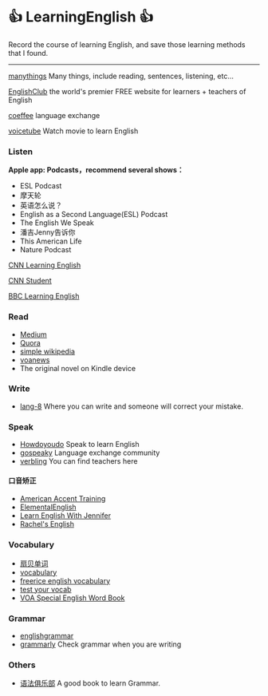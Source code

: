 # :thumbsup: LearningEnglish :thumbsup:

Record the course of learning English, and save those learning methods that I found.

---

[manythings](http://www.manythings.org/) Many things, include reading, sentences, listening, etc...

[EnglishClub](https://www.englishclub.com/) the world's premier FREE website for learners + teachers of English

[coeffee](https://coeffee.com/) language exchange

[voicetube](https://tw.voicetube.com/) Watch movie to learn English

### Listen

**Apple app: Podcasts，recommend several shows：**

* ESL Podcast
* 摩天轮
* 英语怎么说？
* English as a Second Language(ESL) Podcast
* The English We Speak
* 潘吉Jenny告诉你
* This American Life
* Nature Podcast

[CNN Learning English](https://cnn-learn-english.papagei.com)

[CNN Student](https://www.youtube.com/user/CNNStudent)

[BBC Learning English](https://www.youtube.com/user/bbclearningenglish)

### Read

* [Medium](https://medium.com/)
* [Quora](https://www.quora.com/)
* [simple wikipedia](https://simple.wikipedia.org)
* [voanews](http://learningenglish.voanews.com/)
* The original novel on Kindle device

### Write

* [lang-8](http://lang-8.com/) Where you can write and someone will correct your mistake.

### Speak

* [Howdoyoudo](https://howdoyou.do/) Speak to learn English
* [gospeaky](https://www.gospeaky.com) Language exchange community
* [verbling](https://www.verbling.com/) You can find teachers here

#### 口音矫正

* [American Accent Training](http://pan.baidu.com/s/1skBcbTV)
* [ElementalEnglish](https://www.youtube.com/user/eLeMentalEnglish)
* [Learn English With Jennifer](https://www.youtube.com/channel/UCtz_RVHDGCb4qFjTsnKzFlg)
* [Rachel's English](https://www.youtube.com/user/rachelsenglish/videos)

### Vocabulary

* [扇贝单词](http://www.shanbay.com/)
* [vocabulary](https://www.vocabulary.com/)
* [freerice english vocabulary](http://freerice.com/#/english-vocabulary/1525)
* [test your vocab](http://testyourvocab.com/)
* [VOA Special English Word Book](https://simple.wikipedia.org/wiki/Wikipedia:VOA_Special_English_Word_Book)

### Grammar

* [englishgrammar](http://www.englishgrammar.org/)
* [grammarly](https://app.grammarly.com/) Check grammar when you are writing

### Others

* [语法俱乐部](https://zhusandiao.gitbooks.io/grammar-club/content/xu.html) A good book to learn Grammar.
